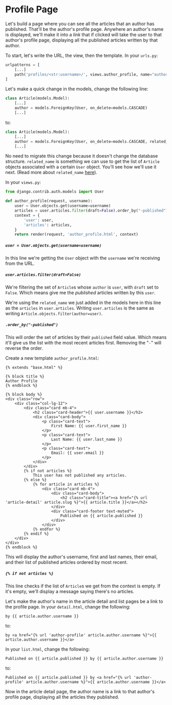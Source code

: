 # Profile Page

Let's build a page where you can see all the articles that an author has published. That'll be the author's profile page. Anywhere an author's name is displayed, we'll make it into a _link_ that if clicked will take the user to that author's profile page, displaying all the published articles written by that author.

To start, let's write the URL, the view, then the template. In your `urls.py`:

```python
urlpatterns = [
    [...]
    path('profiles/<str:username>/', views.author_profile, name="author-profile"),
]
```

Let's make a quick change in the models, change the following line:

```python
class Article(models.Model):
    [...]
    author = models.ForeignKey(User, on_delete=models.CASCADE)
    [...]
```

to:

```python
class Article(models.Model):
    [...]
    author = models.ForeignKey(User, on_delete=models.CASCADE, related_name="articles")
    [...]
```

No need to migrate this change because it doesn't change the database structure. `related_name` is something we can use to get the list of `Article` objects associated with a certain `User` object. You'll see how we'll use it next. (Read more about `related_name` [here](https://docs.djangoproject.com/en/2.2/ref/models/fields/#django.db.models.ForeignKey.related_name)).

In your `views.py`:

```python
from django.contrib.auth.models import User

def author_profile(request, username):
    user = User.objects.get(username=username)
    articles = user.articles.filter(draft=False).order_by("-published")
    context = {
        'user': user,
        'articles': articles,
    }
    return render(request, 'author_profile.html', context)
```

##### `user = User.objects.get(username=username)`

In this line we're getting the `User` object with the `username` we're receiving from the URL.

##### `user.articles.filter(draft=False)`

We're filtering the set of `Article`s whose `author` is `user`, with `draft` set to `False`. Which means give me the _published_ articles written by this `user`.

We're using the `related_name` we just added in the models here in this line as the `articles` in `user.articles`. Writing `user.articles` is the same as writing `Article.objects.filter(author=user)`.

##### `.order_by("-published")`

This will order the set of articles by their `published` field value. Which means it'll give us the list with the most recent articles first. Removing the "`-`" will reverse the order.

Create a new template `author_profile.html`:

```django
{% extends "base.html" %}

{% block title %}
Author Profile
{% endblock %}

{% block body %}
<div class="row">
    <div class="col-lg-12">
        <div class="card mb-4">
            <h2 class="card-header">{{ user.username }}</h2>
            <div class="card-body">
                <p class="card-text">
                    First Name: {{ user.first_name }}
                </p>
                <p class="card-text">
                    Last Name: {{ user.last_name }}
                </p>
                <p class="card-text">
                    Email: {{ user.email }}
                </p>
            </div>
        </div>
        {% if not articles %}
            This user has not published any articles.
        {% else %}
            {% for article in articles %}
                <div class="card mb-4">
                    <div class="card-body">
                        <h2 class="card-title"><a href="{% url 'article-detail' article.slug %}">{{ article.title }}</a></h2>
                    </div>
                    <div class="card-footer text-muted">
                        Published on {{ article.published }}
                    </div>
                </div>
            {% endfor %}
        {% endif %}
    </div>
</div>
{% endblock %}
```

This will display the author's username, first and last names, their email, and their list of published articles ordered by most recent.

##### `{% if not articles %}`

This line checks if the list of `Article`s we get from the context is empty. If it's empty, we'll display a message saying there's no articles.

Let's make the author's name in the article detail and list pages be a link to the profile page. In your `detail.html`, change the following:

```django
by {{ article.author.username }}
```

to:

```django
by <a href="{% url 'author-profile' article.author.username %}">{{ article.author.username }}</a>
```

In your `list.html`, change the following:

```django
Published on {{ article.published }} by {{ article.author.username }}
```

to:

```django
Published on {{ article.published }} by <a href="{% url 'author-profile' article.author.username %}">{{ article.author.username }}</a>
```

Now in the article detail page, the author name is a link to that author's profile page, displaying all the articles they published.

